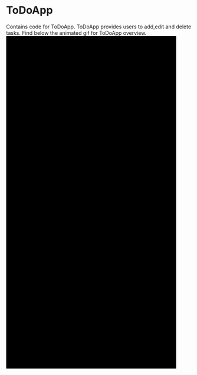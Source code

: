 # ToDoApp
Contains code for ToDoApp. ToDoApp provides users to add,edit and delete tasks. Find below the animated gif for ToDoApp overview.
<img src="https://github.com/karthikmuthukumar/ToDoApp/blob/master/todo.gif"/>
